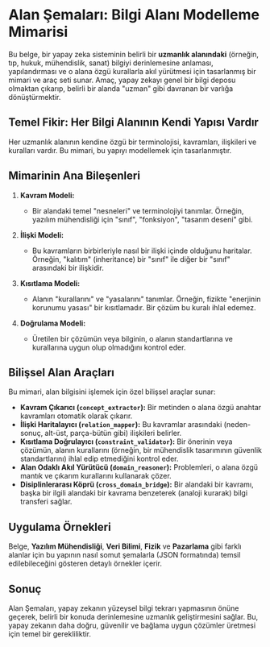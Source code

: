 # Alan Şemaları: Bilgi Alanı Modelleme Mimarisi

Bu belge, bir yapay zeka sisteminin belirli bir **uzmanlık alanındaki** (örneğin, tıp, hukuk, mühendislik, sanat) bilgiyi derinlemesine anlaması, yapılandırması ve o alana özgü kurallarla akıl yürütmesi için tasarlanmış bir mimari ve araç seti sunar. Amaç, yapay zekayı genel bir bilgi deposu olmaktan çıkarıp, belirli bir alanda "uzman" gibi davranan bir varlığa dönüştürmektir.

## Temel Fikir: Her Bilgi Alanının Kendi Yapısı Vardır

Her uzmanlık alanının kendine özgü bir terminolojisi, kavramları, ilişkileri ve kuralları vardır. Bu mimari, bu yapıyı modellemek için tasarlanmıştır.

## Mimarinin Ana Bileşenleri

1.  **Kavram Modeli:**
    *   Bir alandaki temel "nesneleri" ve terminolojiyi tanımlar. Örneğin, yazılım mühendisliği için "sınıf", "fonksiyon", "tasarım deseni" gibi.

2.  **İlişki Modeli:**
    *   Bu kavramların birbirleriyle nasıl bir ilişki içinde olduğunu haritalar. Örneğin, "kalıtım" (inheritance) bir "sınıf" ile diğer bir "sınıf" arasındaki bir ilişkidir.

3.  **Kısıtlama Modeli:**
    *   Alanın "kurallarını" ve "yasalarını" tanımlar. Örneğin, fizikte "enerjinin korunumu yasası" bir kısıtlamadır. Bir çözüm bu kuralı ihlal edemez.

4.  **Doğrulama Modeli:**
    *   Üretilen bir çözümün veya bilginin, o alanın standartlarına ve kurallarına uygun olup olmadığını kontrol eder.

## Bilişsel Alan Araçları

Bu mimari, alan bilgisini işlemek için özel bilişsel araçlar sunar:

*   **Kavram Çıkarıcı (`concept_extractor`):** Bir metinden o alana özgü anahtar kavramları otomatik olarak çıkarır.
*   **İlişki Haritalayıcı (`relation_mapper`):** Bu kavramlar arasındaki (neden-sonuç, alt-üst, parça-bütün gibi) ilişkileri belirler.
*   **Kısıtlama Doğrulayıcı (`constraint_validator`):** Bir önerinin veya çözümün, alanın kurallarını (örneğin, bir mühendislik tasarımının güvenlik standartlarını) ihlal edip etmediğini kontrol eder.
*   **Alan Odaklı Akıl Yürütücü (`domain_reasoner`):** Problemleri, o alana özgü mantık ve çıkarım kurallarını kullanarak çözer.
*   **Disiplinlerarası Köprü (`cross_domain_bridge`):** Bir alandaki bir kavramı, başka bir ilgili alandaki bir kavrama benzeterek (analoji kurarak) bilgi transferi sağlar.

## Uygulama Örnekleri

Belge, **Yazılım Mühendisliği**, **Veri Bilimi**, **Fizik** ve **Pazarlama** gibi farklı alanlar için bu yapının nasıl somut şemalarla (JSON formatında) temsil edilebileceğini gösteren detaylı örnekler içerir.

## Sonuç

Alan Şemaları, yapay zekanın yüzeysel bilgi tekrarı yapmasının önüne geçerek, belirli bir konuda derinlemesine uzmanlık geliştirmesini sağlar. Bu, yapay zekanın daha doğru, güvenilir ve bağlama uygun çözümler üretmesi için temel bir gerekliliktir.
